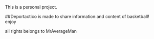 This is a personal project.

##Deportactico is made to share information and content of basketball!
enjoy

all rights belongs to MrAverageMan
